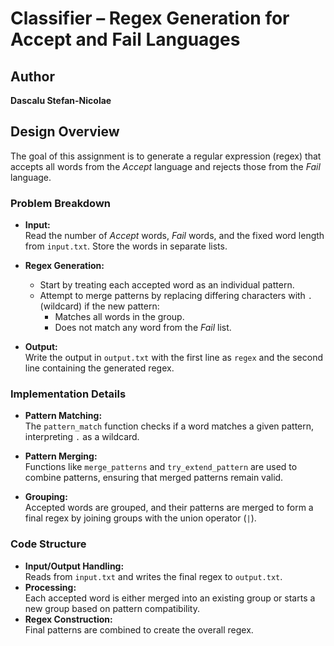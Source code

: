 # Classifier – Regex Generation for Accept and Fail Languages

## Author
**Dascalu Stefan-Nicolae**

## Design Overview

The goal of this assignment is to generate a regular expression (regex) that accepts all words from the *Accept* language and rejects those from the *Fail* language.

### Problem Breakdown
- **Input:**  
  Read the number of *Accept* words, *Fail* words, and the fixed word length from `input.txt`. Store the words in separate lists.
  
- **Regex Generation:**  
  - Start by treating each accepted word as an individual pattern.
  - Attempt to merge patterns by replacing differing characters with `.` (wildcard) if the new pattern:
    - Matches all words in the group.
    - Does not match any word from the *Fail* list.
    
- **Output:**  
  Write the output in `output.txt` with the first line as `regex` and the second line containing the generated regex.

### Implementation Details
- **Pattern Matching:**  
  The `pattern_match` function checks if a word matches a given pattern, interpreting `.` as a wildcard.

- **Pattern Merging:**  
  Functions like `merge_patterns` and `try_extend_pattern` are used to combine patterns, ensuring that merged patterns remain valid.

- **Grouping:**  
  Accepted words are grouped, and their patterns are merged to form a final regex by joining groups with the union operator (`|`).

### Code Structure
- **Input/Output Handling:**  
  Reads from `input.txt` and writes the final regex to `output.txt`.
- **Processing:**  
  Each accepted word is either merged into an existing group or starts a new group based on pattern compatibility.
- **Regex Construction:**  
  Final patterns are combined to create the overall regex.
